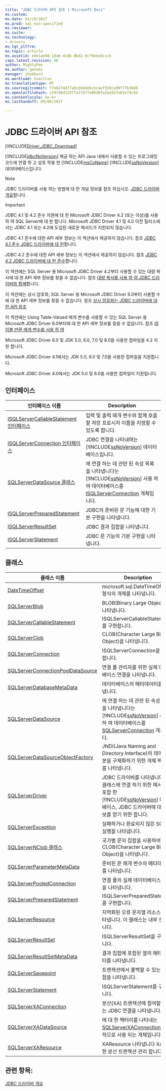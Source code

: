 ```yaml
---
title: "JDBC 드라이버 API 참조 | Microsoft Docs"
ms.custom: 
ms.date: 01/19/2017
ms.prod: sql-non-specified
ms.reviewer: 
ms.suite: 
ms.technology:
- drivers
ms.tgt_pltfrm: 
ms.topic: article
ms.assetid: e4e1ae9d-18a6-41db-8bd2-9cf0eee4cccb
caps.latest.revision: 46
author: MightyPen
ms.author: genemi
manager: jhubbard
ms.workload: Inactive
ms.translationtype: MT
ms.sourcegitcommit: f7e6274d77a9cdd4de6cbcaef559ca99f77b3608
ms.openlocfilehash: c19740d1247fa1fd7fe8036fa2aa557e01e74c82
ms.contentlocale: ko-kr
ms.lasthandoff: 09/09/2017

---
```

# <a name="jdbc-driver-api-reference"></a>JDBC 드라이버 API 참조
[!INCLUDE[Driver_JDBC_Download](../../../includes/driver_jdbc_download.md)]

  [!INCLUDE[jdbcNoVersion](../../../includes/jdbcnoversion_md.md)] 제공 하는 API Java 내에서 사용할 수 있는 프로그래밍 코드에 연결 하 고 상호 작용 한 [!INCLUDE[msCoName](../../../includes/msconame_md.md)] [!INCLUDE[ssNoVersion](../../../includes/ssnoversion_md.md)] 데이터베이스입니다.  
  
> [!NOTE]  
>  JDBC 드라이버를 사용 하는 방법에 대 한 개념 정보를 참조 하십시오. [JDBC 드라이버 개요](../../../connect/jdbc/overview-of-the-jdbc-driver.md)합니다.  
  
> [!IMPORTANT]  
>  JDBC 4.1 및 4.2 준수 지원에 대 한 Microsoft JDBC Driver 4.2 (또는 이상)를 사용 하 여 SQL Server에 대 한 합니다. Microsoft JDBC Driver 4.1 및 4.0 이전 릴리스에서는 JDBC 4.1 또는 4.2에 도입된 새로운 메서드가 지원되지 않습니다.  
>   
>  JDBC 4.1 준수에 대한 API 세부 정보는 이 섹션에서 제공하지 않습니다. 참조 [JDBC 4.1 준수 JDBC 드라이버에 대 한](../../../connect/jdbc/jdbc-4-1-compliance-for-the-jdbc-driver.md)합니다.  
>   
>  JDBC 4.2 준수에 대한 API 세부 정보는 이 섹션에서 제공하지 않습니다. 참조 [JDBC 4.2 JDBC 드라이버에 대 한 준수](../../../connect/jdbc/jdbc-4-2-compliance-for-the-jdbc-driver.md)합니다.  
>   
>  이 섹션에는 SQL Server 용 Microsoft JDBC Driver 4.2부터 사용할 수 있는 대량 복사에 대 한 API 세부 정보를 찾을 수 없습니다. 참조 [대량 복사를 사용 하 여 JDBC 드라이버와 함께](../../../connect/jdbc/using-bulk-copy-with-the-jdbc-driver.md)합니다.  
>   
>  이 섹션에는 상시 암호화, SQL Server 용 Microsoft JDBC Driver 6.0부터 사용할 수에 대 한 API 세부 정보를 찾을 수 없습니다. 참조 [상시 암호화는 JDBC 드라이버에 대 한 API 참조](../../../connect/jdbc/always-encrypted-api-reference-for-the-jdbc-driver.md)  
>   
>  이 섹션에는 Using Table-Valued 매개 변수를 사용할 수 있는 SQL Server 용 Microsoft JDBC Driver 6.0부터에 대 한 API 세부 정보를 찾을 수 없습니다. 참조 [테이블 반환 매개 변수를 사용 하 여](../../../connect/jdbc/using-table-valued-parameters.md)  
>   
>  Microsoft JDBC Driver 6.0 및 JDK 5.0, 6.0, 7.0 및 8.0을 사용한 컴파일을 4.2 지원 합니다.  
>   
>  Microsoft JDBC Driver 4.1에서는 JDK 5.0, 6.0 및 7.0을 사용한 컴파일을 지원합니다.  
>   
>  Microsoft JDBC Driver 4.0에서는 JDK 5.0 및 6.0을 사용한 컴파일이 지원됩니다.  
  
## <a name="interfaces"></a>인터페이스  
  
|인터페이스 이름|Description|  
|--------------------|-----------------|  
|[ISQLServerCallableStatement 인터페이스](../../../connect/jdbc/reference/isqlservercallablestatement-interface.md)|입력 및 출력 매개 변수와 함께 호출할 저장 프로시저 이름을 지정할 수 있도록 합니다.|  
|[ISQLServerConnection 인터페이스](../../../connect/jdbc/reference/isqlserverconnection-interface.md)|JDBC 연결을 나타내며는 [!INCLUDE[ssNoVersion](../../../includes/ssnoversion_md.md)] 데이터베이스입니다.|  
|[SQLServerDataSource 클래스](../../../connect/jdbc/reference/sqlserverdatasource-class.md)|에 연결 하는 데 관련 된 속성 목록을 나타냅니다는 [!INCLUDE[ssNoVersion](../../../includes/ssnoversion_md.md)] 사용 하 여 데이터베이스를 [ISQLServerConnection](../../../connect/jdbc/reference/sqlserverconnection-class.md) 개체입니다.|  
|[ISQLServerPreparedStatement](../../../connect/jdbc/reference/isqlserverpreparedstatement-interface.md)|JDBC의 준비된 문 기능에 대한 기본 구현을 나타냅니다.|  
|[ISQLServerResultSet](../../../connect/jdbc/reference/isqlserverresultset-interface.md)|JDBC 결과 집합을 나타냅니다.|  
|[ISQLServerStatement](../../../connect/jdbc/reference/isqlserverstatement-interface.md)|JDBC 문 기능의 기본 구현을 나타냅니다.|  
  
## <a name="classes"></a>클래스  
  
|클래스 이름|Description|  
|----------------|-----------------|  
|[DateTimeOffset](../../../connect/jdbc/reference/datetimeoffset-class.md)|microsoft.sql.DateTimeOffset 형식의 개체를 나타냅니다.|  
|[SQLServerBlob](../../../connect/jdbc/reference/sqlserverblob-class.md)|BLOB(Binary Large Object)을 나타냅니다.|  
|[SQLServerCallableStatement](../../../connect/jdbc/reference/sqlservercallablestatement-class.md)|ISQLServerCallableStatement를 구현합니다.|  
|[SQLServerClob](../../../connect/jdbc/reference/sqlserverclob-class.md)|CLOB(Character Large Binary Object)을 나타냅니다.|  
|[SQLServerConnection](../../../connect/jdbc/reference/sqlserverconnection-class.md)|ISQLServerConnection을 구현합니다.|  
|[SQLServerConnectionPoolDataSource](../../../connect/jdbc/reference/sqlserverconnectionpooldatasource-class.md)|연결 풀 관리자를 위한 실제 데이터베이스 연결을 나타냅니다.|  
|[SQLServerDatabaseMetaData](../../../connect/jdbc/reference/sqlserverdatabasemetadata-class.md)|데이터베이스의 메타데이터를 나타냅니다.|  
|[SQLServerDataSource](../../../connect/jdbc/reference/isqlserverdatasource-interface.md)|에 연결 하는 데 관련 된 속성 목록을 나타냅니다는 [!INCLUDE[ssNoVersion](../../../includes/ssnoversion_md.md)] 사용 하 여 데이터베이스를 [SQLServerConnection](../../../connect/jdbc/reference/sqlserverconnection-class.md) 개체입니다.|  
|[SQLServerDataSourceObjectFactory](../../../connect/jdbc/reference/sqlserverdatasourceobjectfactory-class.md)|JNDI(Java Naming and Directory Interface)의 데이터 원본을 구체화하기 위한 개체 팩터리를 나타냅니다.|  
|[SQLServerDriver](../../../connect/jdbc/reference/sqlserverdriver-class.md)|JDBC 드라이버를 나타냅니다. 이 클래스에 연결 하기 위한 메서드를 포함 한 [!INCLUDE[ssNoVersion](../../../includes/ssnoversion_md.md)] 데이터베이스, JDBC 드라이버에 대 한 정보를 얻기 위한 합니다.|  
|[SQLServerException](../../../connect/jdbc/reference/sqlserverexception-class.md)|실패하거나 완료되지 않은 SQL 문 실행을 나타냅니다.|  
|[SQLServerNClob 클래스](../../../connect/jdbc/reference/sqlservernclob-class.md)|국가별 문자 집합을 사용하여 CLOB(Character Large Binary Object)을 나타냅니다.|  
|[SQLServerParameterMetaData](../../../connect/jdbc/reference/sqlserverparametermetadata-class.md)|준비된 문 매개 변수의 메타데이터를 나타냅니다.|  
|[SQLServerPooledConnection](../../../connect/jdbc/reference/sqlserverpooledconnection-class.md)|연결 풀의 실제 데이터베이스 연결을 나타냅니다.|  
|[SQLServerPreparedStatement](../../../connect/jdbc/reference/sqlserverpreparedstatement-class.md)|ISQLServerPreparedStatement를 구현합니다.|  
|[SQLServerResource](../../../connect/jdbc/reference/sqlserverresource-class.md)|지역화된 오류 문자열 리소스를 나타냅니다. 이 클래스는 내부 전용입니다.|  
|[SQLServerResultSet](../../../connect/jdbc/reference/sqlserverresultset-class.md)|ISQLServerResultSet을 구현합니다.|  
|[SQLServerResultSetMetaData](../../../connect/jdbc/reference/sqlserverresultsetmetadata-class.md)|결과 집합에 포함된 열의 메타데이터를 나타냅니다.|  
|[SQLServerSavepoint](../../../connect/jdbc/reference/sqlserversavepoint-class.md)|트랜잭션에서 롤백할 수 있는 검사점을 나타냅니다.|  
|[SQLServerStatement](../../../connect/jdbc/reference/sqlserverstatement-class.md)|ISQLServerStatement를 구현합니다.|  
|[SQLServerXAConnection](../../../connect/jdbc/reference/sqlserverxaconnection-class.md)|분산(XA) 트랜잭션에 참여할 수 있는 JDBC 연결을 나타냅니다.|  
|[SQLServerXADataSource](../../../connect/jdbc/reference/sqlserverxadatasource-class.md)|에 대 한 팩터리를 나타내는 [SQLServerXAConnection](../../../connect/jdbc/reference/sqlserverxaconnection-class.md) 내부적으로 사용 되는 개체입니다.|  
|[SQLServerXAResource](../../../connect/jdbc/reference/sqlserverxaresource-class.md)|XAResource 나타냅니다 XA에 대 한 분산 트랜잭션 관리 합니다.|  
  
## <a name="see-also"></a>관련 항목:  
 [JDBC 드라이버 개요](../../../connect/jdbc/overview-of-the-jdbc-driver.md)  
  
  

